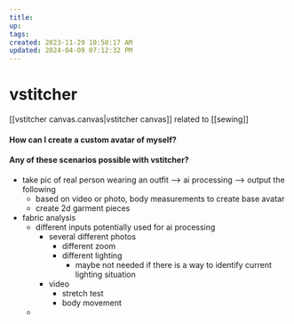 ```yaml
---
title:
up: 
tags: 
created: 2023-11-29 10:58:17 AM
updated: 2024-04-09 07:12:32 PM
---
```

# vstitcher
[[vstitcher canvas.canvas|vstitcher canvas]]
related to [[sewing]]

#### How can I create a custom avatar of myself? 

#### Any of these scenarios possible with vstitcher?
- take pic of real person wearing an outfit --> ai processing --> output the following 
	- based on video or photo, body measurements to create base avatar 
	- create 2d garment pieces 
- fabric analysis
	- different inputs potentially used for ai processing 
		- several different photos
			- different zoom 
			- different lighting 
				- maybe not needed if there is a way to identify current lighting situation 
		- video 
			- stretch test 
			- body movement
	- 